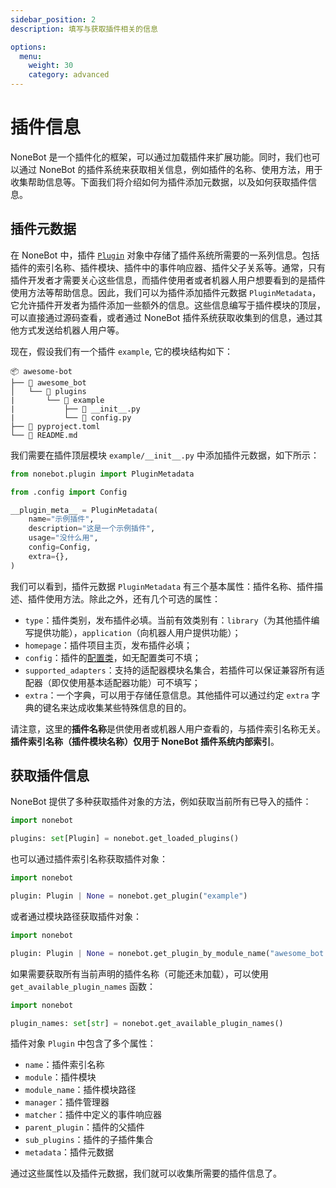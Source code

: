 ```yaml
---
sidebar_position: 2
description: 填写与获取插件相关的信息

options:
  menu:
    weight: 30
    category: advanced
---
```


# 插件信息

NoneBot 是一个插件化的框架，可以通过加载插件来扩展功能。同时，我们也可以通过 NoneBot 的插件系统来获取相关信息，例如插件的名称、使用方法，用于收集帮助信息等。下面我们将介绍如何为插件添加元数据，以及如何获取插件信息。

## 插件元数据

在 NoneBot 中，插件 [`Plugin`](../api/plugin/plugin.md#Plugin) 对象中存储了插件系统所需要的一系列信息。包括插件的索引名称、插件模块、插件中的事件响应器、插件父子关系等。通常，只有插件开发者才需要关心这些信息，而插件使用者或者机器人用户想要看到的是插件使用方法等帮助信息。因此，我们可以为插件添加插件元数据 `PluginMetadata`，它允许插件开发者为插件添加一些额外的信息。这些信息编写于插件模块的顶层，可以直接通过源码查看，或者通过 NoneBot 插件系统获取收集到的信息，通过其他方式发送给机器人用户等。

现在，假设我们有一个插件 `example`, 它的模块结构如下：

```tree
📦 awesome-bot
├── 📂 awesome_bot
│   └── 📂 plugins
|       └── 📂 example
|           ├── 📜 __init__.py
|           └── 📜 config.py
├── 📜 pyproject.toml
└── 📜 README.md
```

我们需要在插件顶层模块 `example/__init__.py` 中添加插件元数据，如下所示：

```python
from nonebot.plugin import PluginMetadata

from .config import Config

__plugin_meta__ = PluginMetadata(
    name="示例插件",
    description="这是一个示例插件",
    usage="没什么用",
    config=Config,
    extra={},
)
```

我们可以看到，插件元数据 `PluginMetadata` 有三个基本属性：插件名称、插件描述、插件使用方法。除此之外，还有几个可选的属性：

- `type`：插件类别，发布插件必填。当前有效类别有：`library`（为其他插件编写提供功能），`application`（向机器人用户提供功能）；
- `homepage`：插件项目主页，发布插件必填；
- `config`：插件的[配置类](../appendices/config.mdx#插件配置)，如无配置类可不填；
- `supported_adapters`：支持的适配器模块名集合，若插件可以保证兼容所有适配器（即仅使用基本适配器功能）可不填写；
- `extra`：一个字典，可以用于存储任意信息。其他插件可以通过约定 `extra` 字典的键名来达成收集某些特殊信息的目的。

请注意，这里的**插件名称**是供使用者或机器人用户查看的，与插件索引名称无关。**插件索引名称（插件模块名称）**仅用于 NoneBot 插件系统**内部索引**。

## 获取插件信息

NoneBot 提供了多种获取插件对象的方法，例如获取当前所有已导入的插件：

```python
import nonebot

plugins: set[Plugin] = nonebot.get_loaded_plugins()
```

也可以通过插件索引名称获取插件对象：

```python
import nonebot

plugin: Plugin | None = nonebot.get_plugin("example")
```

或者通过模块路径获取插件对象：

```python
import nonebot

plugin: Plugin | None = nonebot.get_plugin_by_module_name("awesome_bot.plugins.example")
```

如果需要获取所有当前声明的插件名称（可能还未加载），可以使用 `get_available_plugin_names` 函数：

```python
import nonebot

plugin_names: set[str] = nonebot.get_available_plugin_names()
```

插件对象 `Plugin` 中包含了多个属性：

- `name`：插件索引名称
- `module`：插件模块
- `module_name`：插件模块路径
- `manager`：插件管理器
- `matcher`：插件中定义的事件响应器
- `parent_plugin`：插件的父插件
- `sub_plugins`：插件的子插件集合
- `metadata`：插件元数据

通过这些属性以及插件元数据，我们就可以收集所需要的插件信息了。
